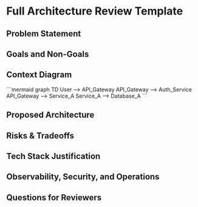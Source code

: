 # Full Architecture Review Template

## Problem Statement

## Goals and Non-Goals

## Context Diagram
\`\`\`mermaid
graph TD
    User --> API_Gateway
    API_Gateway --> Auth_Service
    API_Gateway --> Service_A
    Service_A --> Database_A
\`\`\`

## Proposed Architecture

## Risks & Tradeoffs

## Tech Stack Justification

## Observability, Security, and Operations

## Questions for Reviewers
